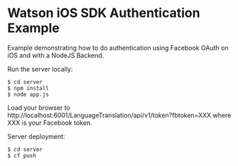# Watson iOS SDK Authentication Example


Example demonstrating how to do authentication using Facebook OAuth on
iOS and with a NodeJS Backend.

Run the server locally:

```
$ cd server
$ npm install
$ node app.js
```

Load your browser to http://localhost:6001/LanguageTranslation/api/v1/token?fbtoken=XXX where XXX is your Facebook token.

Server deployment:

```
$ cd server
$ cf push
```
